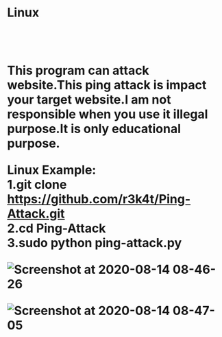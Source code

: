 <h1>Linux<h1>
<br>

This program can attack website.This ping attack is impact your target website.I am not responsible when you use it illegal purpose.It is only educational purpose.


Linux Example:
<br>
1.git clone https://github.com/r3k4t/Ping-Attack.git
<br>
2.cd Ping-Attack
<br>
3.sudo python ping-attack.py
<br>

![Screenshot at 2020-08-14 08-46-26](https://user-images.githubusercontent.com/69615463/90210333-52009d80-de0b-11ea-91ba-51aa0c603cf7.png)
<br>

![Screenshot at 2020-08-14 08-47-05](https://user-images.githubusercontent.com/69615463/90210413-81170f00-de0b-11ea-856d-c7c4c47881bc.png)
